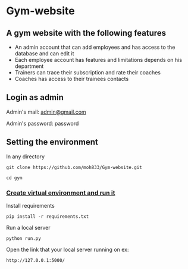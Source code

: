 # Gym-website

## A gym website with the following features

* An admin account that can add employees and has access to the database and can edit it
* Each employee account has features and limitations depends on his department
* Trainers can trace their subscription and rate their coaches
* Coaches has access to their trainees contacts

## Login as admin

Admin's mail: admin@gmail.com

Admin's password: password

## Setting the environment

In any directory

```
git clone https://github.com/moh833/Gym-website.git

cd gym
```

### [Create virtual environment and run it](https://www.geeksforgeeks.org/creating-python-virtual-environment-windows-linux/)

Install requirements

```
pip install -r requirements.txt
```

Run a local server

```
python run.py
```

Open the link that your local server running on ex:

```
http://127.0.0.1:5000/
```
